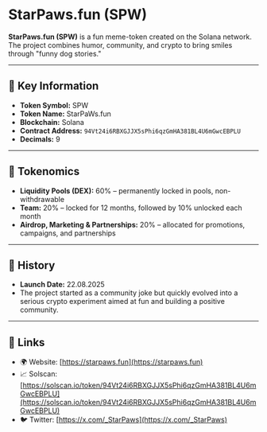 # StarPaws.fun (SPW)

**StarPaws.fun (SPW)** is a fun meme-token created on the Solana network.  
The project combines humor, community, and crypto to bring smiles through "funny dog stories."

---

## 📌 Key Information
- **Token Symbol:** SPW  
- **Token Name:** StarPaWs.fun
- **Blockchain:** Solana  
- **Contract Address:** `94Vt24i6RBXGJJX5sPhi6qzGmHA381BL4U6mGwcEBPLU`  
- **Decimals:** 9  

---

## 🚀 Tokenomics
- **Liquidity Pools (DEX):** 60% – permanently locked in pools, non-withdrawable  
- **Team:** 20% – locked for 12 months, followed by 10% unlocked each month  
- **Airdrop, Marketing & Partnerships:** 20% – allocated for promotions, campaigns, and partnerships  

---

## 📅 History
- **Launch Date:** 22.08.2025  
- The project started as a community joke but quickly evolved into a serious crypto experiment aimed at fun and building a positive community.

---

## 🔗 Links
- 🌍 Website: [https://starpaws.fun](https://starpaws.fun)  
- 📈 Solscan: [https://solscan.io/token/94Vt24i6RBXGJJX5sPhi6qzGmHA381BL4U6mGwcEBPLU](https://solscan.io/token/94Vt24i6RBXGJJX5sPhi6qzGmHA381BL4U6mGwcEBPLU)  
- 🐦 Twitter: [https://x.com/_StarPaws](https://x.com/_StarPaws)


